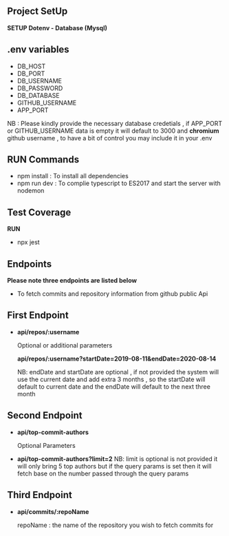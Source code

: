 ## Project SetUp
**SETUP Dotenv - Database (Mysql)**
## .env variables
 -  DB_HOST
 -  DB_PORT
 -  DB_USERNAME
 -  DB_PASSWORD
 -  DB_DATABASE
 -  GITHUB_USERNAME
 -  APP_PORT   

NB : Please kindly provide the necessary database credetials , if APP_PORT or GITHUB_USERNAME data is empty it will default to 3000 and **chromium** github username , to have a bit of control you may include it in your .env

  
## RUN Commands
 - npm install : To install all dependencies
 - npm run dev : To complie typescript to ES2017 and start the server with nodemon 

## Test Coverage 
   **RUN**
   - npx jest

## Endpoints

**Please note three endpoints are listed below**

   - To fetch commits and repository information from github public Api 
   
   ## First Endpoint
   - **api/repos/:username**

      Optional or additional parameters 

      **api/repos/:username?startDate=2019-08-11&endDate=2020-08-14**
    
      NB: endDate and startDate are optional , if not provided the system will use the current date and add extra 3 months , so the startDate will default to current date and the endDate will default to the next three month
     
   ## Second Endpoint
   - **api/top-commit-authors**
       
       Optional Parameters 
      
   -  **api/top-commit-authors?limit=2**
      NB: limit is optional is not provided it will only bring 5 top authors but if the query params is set then it will fetch base on the number passed through the query params 
  

   ## Third Endpoint
   - **api/commits/:repoName**
      
       repoName : the name of the repository you wish to fetch commits for 


